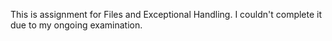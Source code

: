 This is assignment for Files and Exceptional Handling.
I couldn't complete it due to my ongoing examination.
